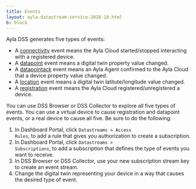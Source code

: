 ```yaml
---
title: Events
layout: ayla-datastream-service-2018-10.html
b: block
---
```


Ayla DSS generates five types of events:

* A [connectivity](connectivity) event means the Ayla Cloud started/stopped interacting with a registered device.
* A [datapoint](datapoint) event means a digital twin property value changed.
* A [datapointack](datapointack) event means an Ayla Agent confirmed to the Ayla Cloud that a device property value changed.
* A [location](location) event means a digital twin latitute/longitude value changed.
* A [registration](registration) event means the Ayla Cloud registered/unregistered a device.

You can use DSS Browser or DSS Collector to explore all five types of events. You can use a virtual device to cause registration and datapoint events, or a real device to cause all five. Be sure to do the following:

1. In Dashboard Portal, click <code>Datastreams &gt; Access Rules</code>, to add a rule that gives you authorization to create a subscription.
1. In Dashboard Portal, click <code>Datastreams &gt; Subscriptions</code>, to add a subscription that defines the type of events you want to receive.
1. In DSS Browser or DSS Collector, use your new subscription stream key to create an event stream.
1. Change the digital twin representing your device in a way that causes the desired type of event.
